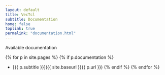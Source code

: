 ```yaml
---
layout: default
title: VecTcl
subtitle: Documentation
home: false
toplink: true
permalink: "documentation.html"
---
```


Available documentation

{% for p in site.pages %} {% if p.documentation %}
* [{{ p.subtitle }}]({{ site.baseurl }}{{ p.url }}) {% endif %} {% endfor %}

